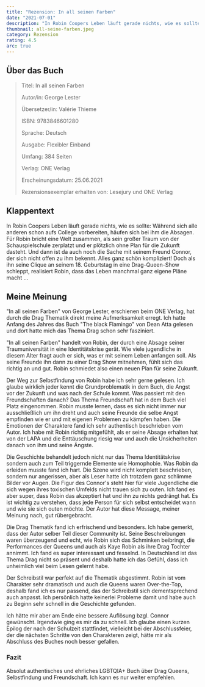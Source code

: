 ```yaml
---
title: "Rezension: In all seinen Farben"
date: "2021-07-01"
description: "In Robin Coopers Leben läuft gerade nichts, wie es sollte: Während sich alle anderen schon aufs College vorbereiten, häufen sich bei ihm die Absagen. Für Robin bricht eine Welt zusammen und er plötzlich ohne Plan für die Zukunft dasteht. Und dann ist da auch noch die Sache mit seinem Freund Connor, der sich nicht offen zu ihm bekennt. Doch als ihn seine Clique an seinem 18. Geburtstag in eine Drag-Queen-Show schleppt, realisiert Robin, dass das Leben manchmal ganz eigene Pläne macht..."
thumbnail: all-seine-farben.jpeg
category: Rezension
rating: 4.5
arc: true
---
```


## Über das Buch
> Titel: In all seinen Farben
>
> Autor/in: George Lester
>
> Übersetzer/in: Valérie Thieme
>
> ISBN: 9783846601280
>
> Sprache: Deutsch
>
> Ausgabe: Flexibler Einband
>
> Umfang: 384 Seiten
>
> Verlag: ONE Verlag
>
> Erscheinungsdatum: 25.06.2021
>
> Rezensionsexemplar erhalten von: Lesejury und ONE Verlag

## Klappentext
In Robin Coopers Leben läuft gerade nichts, wie es sollte: Während sich alle anderen schon aufs College vorbereiten, häufen sich bei ihm die Absagen. Für Robin bricht eine Welt zusammen, als sein großer Traum von der Schauspielschule zerplatzt und er plötzlich ohne Plan für die Zukunft dasteht. Und dann ist da auch noch die Sache mit seinem Freund Connor, der sich nicht offen zu ihm bekennt. Alles ganz schön kompliziert! Doch als ihn seine Clique an seinem 18. Geburtstag in eine Drag-Queen-Show schleppt, realisiert Robin, dass das Leben manchmal ganz eigene Pläne macht ...

## Meine Meinung
"In all seinen Farben" von George Lester, erschienen beim ONE Verlag, hat durch die Drag Thematik direkt meine Aufmerksamkeit erregt. Ich hatte Anfang des Jahres das Buch "The black Flamingo" von Dean Atta gelesen und dort hatte mich das Thema Drag schon sehr fasziniert.

"In all seinen Farben" handelt von Robin, der durch eine Absage seiner Traumuniversität in eine Identitätskrise gerät. Wie viele jugendliche in diesem Alter fragt auch er sich, was er mit seinem Leben anfangen soll. Als seine Freunde ihn dann zu einer Drag Show mitnehmen, fühlt sich das richtig an und gut. Robin schmiedet also einen neuen Plan für seine Zukunft.

Der Weg zur Selbstfindung von Robin habe ich sehr gerne gelesen. Ich glaube wirklich jeder kennt die Grundproblematik in dem Buch, die Angst vor der Zukunft und was nach der Schule kommt. Was passiert mit den Freundschaften danach? Das Thema Freundschaft hat in dem Buch viel Platz eingenommen. Robin musste lernen, dass es sich nicht immer nur ausschließlich um ihn dreht und auch seine Freunde die selbe Angst empfinden wie er und mit eigenen Problemen zu kämpfen haben. Die Emotionen der Charaktere fand ich sehr authentisch beschrieben vom Autor. Ich habe mit Robin richtig mitgefühlt, als er seine Absage erhalten hat von der LAPA und die Enttäuschung riesig war und auch die Unsicherheiten danach von ihm und seine Ängste.

Die Geschichte behandelt jedoch nicht nur das Thema Identitätskrise sondern auch zum Teil triggernde Elemente wie Homophobie. Was Robin da erleiden musste fand ich hart. Die Szene wird nicht komplett beschrieben, sondern nur angerissen, aber als Leser hatte ich trotzdem ganz schlimme Bilder vor Augen. Die Figur des Connor's steht hier für viele Jugendliche die sich wegen ihres toxischen Umfelds nicht trauen sich zu outen. Ich fand es aber super, dass Robin das akzeptiert hat und ihn zu nichts gedrängt hat. Es ist wichtig zu verstehen, dass jede Person für sich selbst entscheidet wann und wie sie sich outen möchte. Der Autor hat diese Message, meiner Meinung nach, gut rübergebracht.

Die Drag Thematik fand ich erfrischend und besonders. Ich habe gemerkt, dass der Autor selber Teil dieser Community ist. Seine Beschreibungen waren überzeugend und echt, wie Robin sich das Schminken beibringt, die Performances der Queens und auch als Kaye Robin als ihre Drag Tochter annimmt. Ich fand es super interessant und fesselnd. In Deutschland ist das Thema Drag nicht so präsent und deshalb hatte ich das Gefühl, dass ich unheimlich viel beim Lesen gelernt habe.

Der Schreibstil war perfekt auf die Thematik abgestimmt. Robin ist vom Charakter sehr dramatisch und auch die Queens waren Over-the-Top, deshalb fand ich es nur passend, das der Schreibstil sich dementsprechend auch anpasst. Ich persönlich hatte keinerlei Probleme damit und habe auch zu Beginn sehr schnell in die Geschichte gefunden.

Ich hätte mir aber am Ende eine bessere Auflösung bzgl. Connor gewünscht. Irgendwie ging es mir da zu schnell. Ich glaube einen kurzen Epilog der nach der Schulzeit stattfindet, vielleicht bei der Abschlussfeier, der die nächsten Schritte von den Charakteren zeigt, hätte mir als Abschluss des Buches noch besser gefallen.

### Fazit
Absolut authentisches und ehrliches LGBTQIA+ Buch über Drag Queens, Selbstfindung und Freundschaft. Ich kann es nur weiter empfehlen.
